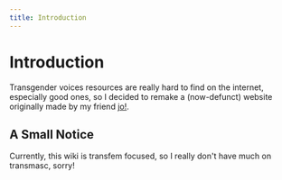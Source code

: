 ```yaml
---
title: Introduction
---
```

# Introduction
<!-- Don't mind the extra introduction, it's required for the page -->
Transgender voices resources are really hard to find on the internet, especially good ones, so I decided to remake a (now-defunct) website originally made by my friend [jo!](https://j0.lol/).

## A Small Notice
<!-- space idk -->
Currently, this wiki is transfem focused, so I really don't have much on transmasc, sorry!
